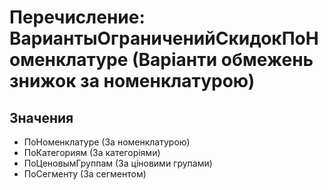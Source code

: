 ﻿# Перечисление: ВариантыОграниченийСкидокПоНоменклатуре (Варіанти обмежень знижок за номенклатурою)

## Значения

- ПоНоменклатуре (За номенклатурою)
- ПоКатегориям (За категоріями)
- ПоЦеновымГруппам (За ціновими групами)
- ПоСегменту (За сегментом)

